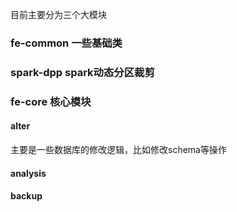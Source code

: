 目前主要分为三个大模块

### fe-common 一些基础类

### spark-dpp spark动态分区裁剪

### fe-core 核心模块

#### alter

主要是一些数据库的修改逻辑，比如修改schema等操作

#### analysis

#### backup
